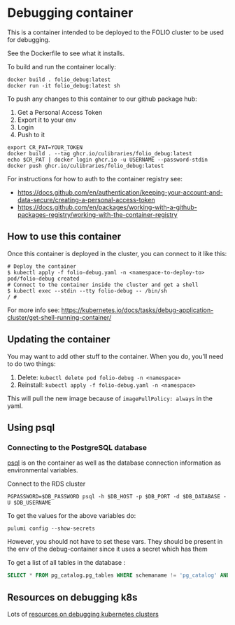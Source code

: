# Debugging container

This is a container intended to be deployed to the FOLIO cluster to be used for debugging.

See the Dockerfile to see what it installs.

To build and run the container locally:

```shell
docker build . folio_debug:latest
docker run -it folio_debug:latest sh
```

To push any changes to this container to our github package hub:

1. Get a Personal Access Token
2. Export it to your env
3. Login
4. Push to it

```shell
export CR_PAT=YOUR_TOKEN
docker build . --tag ghcr.io/culibraries/folio_debug:latest
echo $CR_PAT | docker login ghcr.io -u USERNAME --password-stdin
docker push ghcr.io/culibraries/folio_debug:latest
```

For instructions for how to auth to the container registry see:
* https://docs.github.com/en/authentication/keeping-your-account-and-data-secure/creating-a-personal-access-token
* https://docs.github.com/en/packages/working-with-a-github-packages-registry/working-with-the-container-registry

## How to use this container

Once this container is deployed in the cluster, you can connect to it like this:

```shell
# Deploy the container
$ kubectl apply -f folio-debug.yaml -n <namespace-to-deploy-to>
pod/folio-debug created
# Connect to the container inside the cluster and get a shell
$ kubectl exec --stdin --tty folio-debug -- /bin/sh
/ #
```

For more info see: https://kubernetes.io/docs/tasks/debug-application-cluster/get-shell-running-container/

## Updating the container

You may want to add other stuff to the container. When you do, you'll need to do two things:
1. Delete: `kubectl delete pod folio-debug -n <namespace>`
2. Reinstall: `kubectl apply -f folio-debug.yaml -n <namespace>`

This will pull the new image because of `imagePullPolicy: always` in the yaml.

## Using psql

### Connecting to the PostgreSQL database

[psql](https://www.postgresql.org/docs/9.2/app-psql.html) is on the container as well as the database connection information as environmental variables.

Connect to the RDS cluster

```shell
PGPASSWORD=$DB_PASSWORD psql -h $DB_HOST -p $DB_PORT -d $DB_DATABASE -U $DB_USERNAME
```
To get the values for the above variables do:

```shell
pulumi config --show-secrets
```

However, you should not have to set these vars. They should be present in the env of the debug-container since it uses a secret which has them

To get a list of all tables in the database :

```sql
SELECT * FROM pg_catalog.pg_tables WHERE schemaname != 'pg_catalog' AND schemaname != 'information_schema';
```

## Resources on debugging k8s

Lots of [resources on debugging kubernetes clusters](https://kubernetes.io/docs/tasks/debug-application-cluster)
